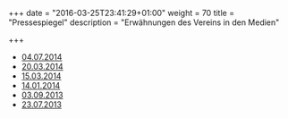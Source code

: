 +++
date = "2016-03-25T23:41:29+01:00"
weight = 70
title = "Pressespiegel"
description = "Erwähnungen des Vereins in den Medien"

+++
* [04.07.2014](http://www.oeins.de/mediathek/vod-stream/?tx_vod_videoondemand%5Bmedia%5D=1613&tx_vod_videoondemand%5Bmediafile%5D=201407041900_ForumPolitik.flv)
* [20.03.2014](http://www.nwzonline.de/interview/wie-das-spiel-stille-post_a_13,6,1876043902.html)
* [15.03.2014](http://www.nwzonline.de/oldenburg/wirtschaft/damit-nicht-jeder-mitliest_a_13,6,1581815915.html)
* [14.01.2014](http://www.nwzonline.de/interview/spionage-ist-kein-geheimnis-mehr-spionage-ist-kein-geheimnis-mehr_a_11,5,1743594347.html)
* [03.09.2013](http://www.nwzonline.de/digitale-welt/tausche-tempo-gegen-sicherheit_a_8,3,1430805645.html)
* [23.07.2013](http://www.nwzonline.de/digitale-welt/botschaften-im-zeichenwust-verstecken_a_7,2,2524859128.html)
